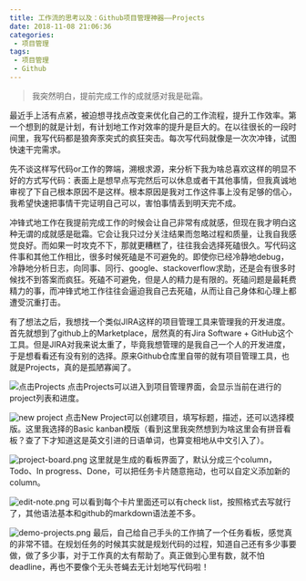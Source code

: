 ```yaml
---
title: 工作流的思考以及：Github项目管理神器——Projects
date: 2018-11-08 21:06:36
categories: 
 - 项目管理
tags: 
 - 项目管理
 - Github
---
```

> 我突然明白，提前完成工作的成就感对我是砒霜。

最近手上活有点紧，被迫想寻找点改变来优化自己的工作流程，提升工作效率。第一个想到的就是计划，有计划地工作对效率的提升是巨大的。在以往很长的一段时间里，我写代码都是狼奔豕突式的疯狂突击。每次写代码就像是一次次冲锋，试图快速干完需求。

先不谈这样写代码or工作的弊端，溯根求源，来分析下我为啥总喜欢这样的明显不好的方式写代码：表面上是想早点写完然后可以休息或者干其他事情，但我真诚地审视了下自己根本原因不是这样。根本原因是我对工作这件事上没有足够的信心，我希望快速把事情干完证明自己可以，害怕事情丢到明天完不成。

冲锋式地工作在我提前完成工作的时候会让自己非常有成就感，但现在我才明白这种无谓的成就感是砒霜。它会让我只过分关注结果而忽略过程和质量，让我自我感觉良好。而如果一时攻克不下，那就更糟糕了，往往我会选择死磕很久。写代码这件事和其他工作相比，很多时候死磕是不可避免的。即使你已经冷静地debug，冷静地分析日志，向同事、同行、google、stackoverflow求助，还是会有很多时候找不到答案而疯狂。死磕不可避免，但是人的精力是有限的。死磕问题是最耗费精力的事，而冲锋式地工作往往会逼迫我自己去死磕，从而让自己身体和心理上都遭受沉重打击。
<!-- more -->

有了想法之后，我想找一个类似JIRA这样的项目管理工具来管理我的开发进度。首先就想到了github上的Marketplace，居然真的有Jira Software + GitHub这个工具。但是JIRA对我来说太重了，毕竟我想管理的是我自己一个人的开发进度，于是想看看还有没有别的选择。原来Github仓库里自带的就有项目管理工具，也就是Projects，真的是孤陋寡闻了。

![点击Projects](https://upload-images.jianshu.io/upload_images/5586297-5e8185aef16d27d1.png?imageMogr2/auto-orient/strip%7CimageView2/2/w/1240)
点击Projects可以进入到项目管理界面，会显示当前在进行的project列表和进度。

![new project](https://upload-images.jianshu.io/upload_images/5586297-6fe4874f0da4c4f7.png?imageMogr2/auto-orient/strip%7CimageView2/2/w/1240)
点击New Project可以创建项目，填写标题，描述，还可以选择模版。这里我选择的Basic kanban模版（看到这里我突然想到为啥这里会有拼音看板？查了下才知道这是英文引进的日语单词，也算变相地从中文引入了）。

![project-board.png](https://upload-images.jianshu.io/upload_images/5586297-55751d8d8cee34bc.png?imageMogr2/auto-orient/strip%7CimageView2/2/w/1240)
这里就是生成的看板界面了，默认分成三个column，Todo、In progress、Done，可以把任务卡片随意拖动，也可以自定义添加新的column。

![edit-note.png](https://upload-images.jianshu.io/upload_images/5586297-76f4084516ddfab0.png?imageMogr2/auto-orient/strip%7CimageView2/2/w/1240)
可以看到每个卡片里面还可以有check list，按照格式去写就行了，其他语法基本和github的markdown语法差不多。

![demo-projects.png](https://upload-images.jianshu.io/upload_images/5586297-7efeb4d066ab2092.png?imageMogr2/auto-orient/strip%7CimageView2/2/w/1240)
最后，自己给自己手头的工作搞了一个任务看板，感觉真的非常不错。在规划任务的时候其实就是规划代码的过程，知道自己还有多少事要做，做了多少事，对于工作真的太有帮助了。真正做到心里有数，就不怕deadline，再也不要像个无头苍蝇去无计划地写代码啦！
